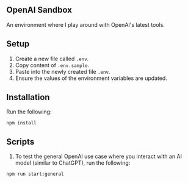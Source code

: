 ## OpenAI Sandbox

An environment where I play around with OpenAI's latest tools.

## Setup

1. Create a new file called `.env`.
1. Copy content of `.env.sample`.
1. Paste into the newly created file `.env`.
1. Ensure the values of the environment variables are updated.

## Installation

Run the following:

```
npm install
```

## Scripts

1. To test the general OpenAI use case where you interact with an AI model (similar to ChatGPT), run the following:

```
npm run start:general
```
